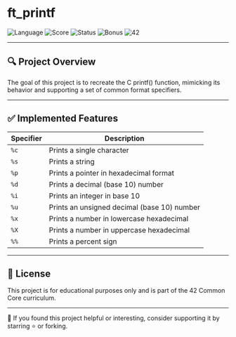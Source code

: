 # ft_printf

![Language](https://img.shields.io/badge/language-C-blue)  ![Score](https://img.shields.io/badge/score-100%2F100-brightgreen)  ![Status](https://img.shields.io/badge/status-complete-success)  ![Bonus](https://img.shields.io/badge/bonus-in%20progress-yellow)  ![42](https://img.shields.io/badge/42-common%20core-black)

---

## 🔍 Project Overview
The goal of this project is to recreate the C printf() function, mimicking its behavior and supporting a set of common format specifiers.

---

## ✅ Implemented Features

| Specifier | Description                                |
|-----------|--------------------------------------------|
| `%c`      | Prints a single character                  |
| `%s`      | Prints a string                            |
| `%p`      | Prints a pointer in hexadecimal format     |
| `%d`      | Prints a decimal (base 10) number          |
| `%i`      | Prints an integer in base 10               |
| `%u`      | Prints an unsigned decimal (base 10) number|
| `%x`      | Prints a number in lowercase hexadecimal   |
| `%X`      | Prints a number in uppercase hexadecimal   |
| `%%`      | Prints a percent sign                      |

---
## 📄 License

This project is for educational purposes only and is part of the 42 Common Core curriculum.

---

🔗 If you found this project helpful or interesting, consider supporting it by starring ⭐️ or forking.
